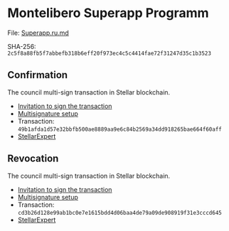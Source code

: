 # Montelibero Superapp Programm

File: [Superapp.ru.md](Superapp.ru.md)

SHA-256: `2c5f8a88fb5f7abbefb318b6eff20f973ec4c5c4414fae72f31247d35c1b3523`

## Confirmation

The council multi-sign transaction in Stellar blockchain.

- [Invitation to sign the transaction](https://t.me/c/2042260878/430)
- [Multisignature setup](https://eurmtl.me/sign_tools/49b1afda1d57e32bbfb500ae8889aa9e6c84b2569a34dd918265bae664f60aff)
- Transaction: `49b1afda1d57e32bbfb500ae8889aa9e6c84b2569a34dd918265bae664f60aff`
- [StellarExpert](https://stellar.expert/explorer/public/tx/49b1afda1d57e32bbfb500ae8889aa9e6c84b2569a34dd918265bae664f60aff)

## Revocation

The council multi-sign transaction in Stellar blockchain.

- [Invitation to sign the transaction](https://t.me/c/2042260878/502)
- [Multisignature setup](https://eurmtl.me/sign_tools/cd3b26d128e99ab1bc0e7e1615bdd4d06baa4de79a09de908919f31e3cccd645)
- Transaction: `cd3b26d128e99ab1bc0e7e1615bdd4d06baa4de79a09de908919f31e3cccd645`
- [StellarExpert](https://stellar.expert/explorer/public/tx/cd3b26d128e99ab1bc0e7e1615bdd4d06baa4de79a09de908919f31e3cccd645)

